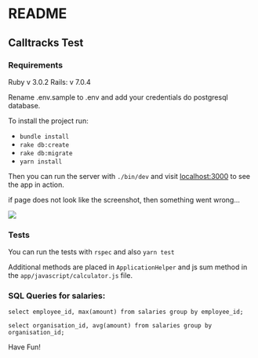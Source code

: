 # README

## Calltracks Test

### Requirements
Ruby v 3.0.2
Rails: v 7.0.4

Rename .env.sample to .env and add your credentials do postgresql database.

To install the project run:
* `bundle install`
* `rake db:create`
* `rake db:migrate`
* `yarn install`

Then you can run the server with `./bin/dev` and visit [localhost:3000](http://localhost:3000) to see the app in action.

if page does not look like the screenshot, then something went wrong...

![](tmp/preview.png)

### Tests
You can run the tests with `rspec` and also `yarn test`

Additional methods are placed in `ApplicationHelper` and js sum method in the `app/javascript/calculator.js` file.

### SQL Queries for salaries:

`select employee_id, max(amount) from salaries group by employee_id;`

`select organisation_id, avg(amount) from salaries group by organisation_id;`

Have Fun!
